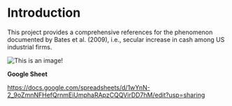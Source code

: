 # Introduction
This project provides a comprehensive references for the phenomenon documented by Bates et al. (2009), i.e., secular increase in cash among US industrial firms.

![This is an image!](https://drive.google.com/file/d/1UOfnKuMyUXdemBf549ZaIWJIpd67v54c/view?usp=sharing)


**Google Sheet**

https://docs.google.com/spreadsheets/d/1wYnN-2_9oZmnNFHefQrnmEiUmphaRApzCQQVirDD7hM/edit?usp=sharing 
